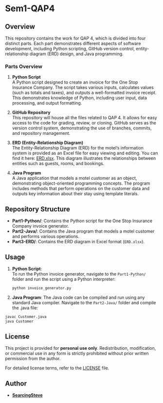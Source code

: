 # Sem1-QAP4

## Overview
This repository contains the work for QAP 4, which is divided into four distinct parts. Each part demonstrates different aspects of software development, including Python scripting, GitHub version control, entity-relationship diagram (ERD) design, and Java programming.

### Parts Overview
1. **Python Script**  
   A Python script designed to create an invoice for the One Stop Insurance Company. The script takes various inputs, calculates values (such as totals and taxes), and outputs a well-formatted invoice receipt. This demonstrates knowledge of Python, including user input, data processing, and output formatting.

2. **GitHub Repository**  
   This repository will house all the files related to QAP 4. It allows for easy access to the code for grading, review, or cloning. GitHub serves as the version control system, demonstrating the use of branches, commits, and repository management.

3. **ERD (Entity-Relationship Diagram)**  
   The Entity-Relationship Diagram (ERD) for the motel’s information system is provided as an Excel file for easy viewing and editing. You can find it here: [ERD.xlsx](/ERD.xlsx). This diagram illustrates the relationships between entities such as guests, rooms, and bookings.


4. **Java Program**  
   A Java application that models a motel customer as an object, demonstrating object-oriented programming concepts. The program includes methods that perform operations on the customer data and outputs key information about their stay using template literals.

## Repository Structure
- **Part1-Python/**: Contains the Python script for the One Stop Insurance Company invoice generator.
- **Part2-Java/**: Contains the Java program that models a motel customer and performs various operations.
- **Part3-ERD/**: Contains the ERD diagram in Excel format (`ERD.xlsx`).  

## Usage
1. **Python Script**:  
   To run the Python invoice generator, navigate to the `Part1-Python/` folder and run the script using a Python interpreter:
   ```bash
   python invoice_generator.py
   ```
2. **Java Program**:
The Java code can be compiled and run using any standard Java compiler. Navigate to the `Part2-Java/` folder and compile the .java file:
```bash
javac Customer.java
java Customer
```
## License

This project is provided for **personal use only**. Redistribution, modification, or commercial use in any form is strictly prohibited without prior written permission from the author.

For detailed license terms, refer to the [LICENSE](./LICENSE.md) file.

## Author
- **[SearcingSteve](https://github.com/SearchingSteve)** 
